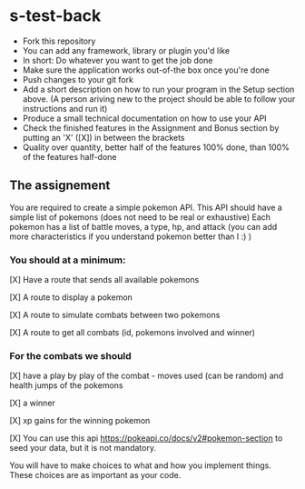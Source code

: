 # s-test-back


- Fork this repository
- You can add any framework, library or plugin you'd like
- In short: Do whatever you want to get the job done
- Make sure the application works out-of-the box once you're done
- Push changes to your git fork
- Add a short description on how to run your program in the Setup section above. (A person ariving new to the project should be able to follow your instructions and run it)
- Produce a small technical documentation on how to use your API
- Check the finished features in the Assignment and Bonus section by putting an 'X' ([X]) in between the brackets
- Quality over quantity, better half of the features 100% done, than 100% of the features half-done

## The assignement

You are required to create a simple pokemon API.
This API should have a simple list of pokemons (does not need to be real or exhaustive) 
Each pokemon has a list of battle moves, a type, hp, and attack (you can add more characteristics if you understand pokemon better than I :) )

### You should at a minimum: 

[X] Have a route that sends all available pokemons

[X] A route to display a pokemon

[X] A route to simulate combats between two pokemons

[X] A route to get all combats (id, pokemons involved and winner) 


### For the combats we should
[X] have a play by play of the combat - moves used (can be random) and health jumps of the pokemons

[X] a winner

[X] xp gains for the winning pokemon



[X] You can use this api https://pokeapi.co/docs/v2#pokemon-section to seed your data, but it is not mandatory. 

You will have to make choices to what and how you implement things. These choices are as important as your code.
